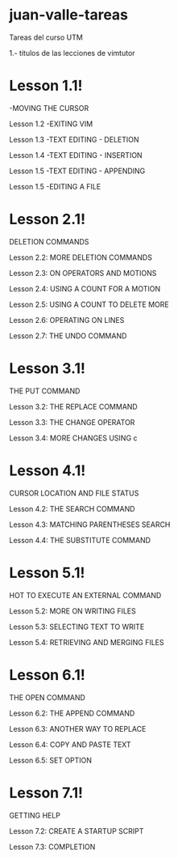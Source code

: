 # juan-valle-tareas
Tareas del curso UTM

1.- titulos de las lecciones de vimtutor  

# Lesson 1.1! 
-MOVING THE CURSOR

 Lesson 1.2 -EXITING VIM
 
 Lesson 1.3 -TEXT EDITING - DELETION
 
 Lesson 1.4 -TEXT EDITING - INSERTION
 
 Lesson 1.5 -TEXT EDITING - APPENDING
 
 Lesson 1.5 -EDITING A FILE


# Lesson 2.1! 

DELETION COMMANDS

Lesson 2.2: MORE DELETION COMMANDS

Lesson 2.3: ON OPERATORS AND MOTIONS

Lesson 2.4: USING A COUNT FOR A MOTION

Lesson 2.5: USING A COUNT TO DELETE MORE

Lesson 2.6: OPERATING ON LINES

Lesson 2.7: THE UNDO COMMAND


# Lesson 3.1!
THE PUT COMMAND

Lesson 3.2: THE REPLACE COMMAND

Lesson 3.3: THE CHANGE OPERATOR

Lesson 3.4: MORE CHANGES USING c


# Lesson 4.1! 

CURSOR LOCATION AND FILE STATUS

Lesson 4.2: THE SEARCH COMMAND

Lesson 4.3: MATCHING PARENTHESES SEARCH

Lesson 4.4: THE SUBSTITUTE COMMAND


# Lesson 5.1!

HOT TO EXECUTE AN EXTERNAL COMMAND

Lesson 5.2: MORE ON WRITING FILES

Lesson 5.3: SELECTING TEXT TO WRITE

Lesson 5.4: RETRIEVING AND MERGING FILES


# Lesson 6.1!

THE OPEN COMMAND

Lesson 6.2: THE APPEND COMMAND

Lesson 6.3: ANOTHER WAY TO REPLACE

Lesson 6.4: COPY AND PASTE TEXT

Lesson 6.5: SET OPTION 


# Lesson 7.1!

GETTING HELP

Lesson 7.2: CREATE A STARTUP SCRIPT

Lesson 7.3: COMPLETION
